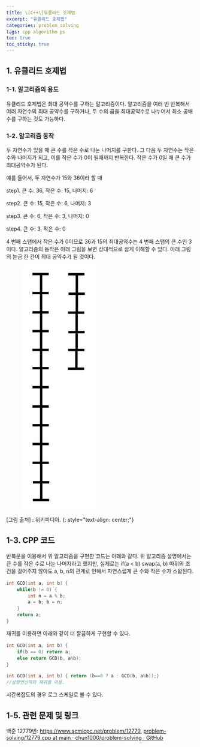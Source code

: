 ```yaml
---
title: \[C++\]유클리드 호제법
excerpt: "유클리드 호제법"
categories: problem_solving
tags: cpp algorithm ps
toc: true
toc_sticky: true
---
```


## 1. 유클리드 호제법

### 1-1. 알고리즘의 용도

 유클리드 호제법은  최대 공약수를 구하는 알고리즘이다. 알고리즘을 여러 번 반복해서 여러 자연수의 최대 공약수를 구하거나, 두 수의 곱을 최대공약수로 나누어서 최소 공배수를 구하는 것도 가능하다.

### 1-2. 알고리즘 동작

 두 자연수가 있을 때 큰 수를 작은 수로 나눈 나머지를 구한다. 그 다음 두 자연수는 작은 수와 나머지가 되고, 이를 작은 수가 0이 될때까지 반복한다. 작은 수가 0일 때 큰 수가 최대공약수가 된다.

 예를 들어서, 두 자연수가 15와 36이라 할 때

step1. 큰 수: 36, 작은 수: 15, 나머지: 6

step2. 큰 수: 15, 작은 수: 6, 나머지: 3

step3.  큰 수: 6, 작은 수: 3, 나머지: 0

step4. 큰 수: 3, 작은 수: 0

 4 번째 스탭에서 작은 수가 0이므로 36과 15의 최대공약수는 4 번째 스탭의 큰 수인 3이다. 알고리즘의 동작은 아래 그림을 보면 상대적으로 쉽게 이해할 수 있다. 아래 그림의 눈금 한 칸이 최대 공약수가 될 것이다.
<figure class="align-center">
<img title="" src="https://raw.githubusercontent.com/chun0999/2023-image-repo/image/01/Euclidean_algorithm_252_105_animation_flipped.gif" alt="" data-align="center">
  </figure>

\[그림 출처\] : 위키피디아. 
{: style="text-align: center;"}

## 1-3. CPP 코드

반복문을 이용해서 위 알고리즘을 구현한 코드는 아래와 같다. 위 알고리즘 설명에서는 큰 수를 작은 수로 나눈 나머지라고 했지만, 실제로는 if(a < b) swap(a, b) 따위의 조건을 걸어주지 않아도 a, b, n의 관계로 인해서 자연스럽게 큰 수와 작은 수가 스왑된다.

```cpp
int GCD(int a, int b) {
    while(b != 0) {
        int n = a % b;
        a = b; b = n;
    }
    return a;
} 
```

재귀를 이용하면 아래와 같이 더 깔끔하게 구현할 수 있다.

```cpp
int GCD(int a, int b) {
    if(b == 0) return a;
    else return GCD(b, a%b);
} 
```

```cpp
int GCD(int a, int b) { return (b==0 ? a : GCD(b, a%b));}
//삼항연산자와 재귀를 이용.
```

 시간복잡도의 경우 로그 스케일로 볼 수 있다.

## 1-5. 관련 문제 및 링크

백준 12779번: https://www.acmicpc.net/problem/12779, [problem-solving/12779.cpp at main · chun1000/problem-solving · GitHub](https://github.com/chun1000/problem-solving/blob/main/source/cpp/2023-01/12779.cpp)